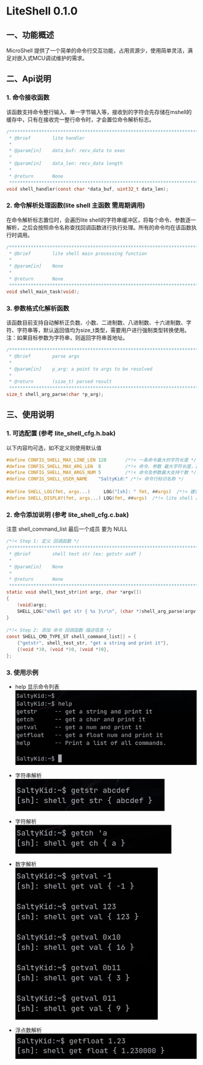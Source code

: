 # LiteShell 0.1.0

## 一、功能概述
MicroShell 提供了一个简单的命令行交互功能，占用资源少，使用简单灵活，满足对嵌入式MCU调试维护的需求。

## 二、Api说明

### 1. 命令接收函数
该函数支持命令整行输入、单一字节输入等，接收到的字符会先存储在mshell的缓存中，只有在接收完一整行命令时，才会置位命令解析标志。
```c 
/******************************************************************************
 * @brief        lite handler
 *
 * @param[in]    data_buf: recv_data to exec
 *
 * @param[in]    data_len: recv_data length
 *
 * @return       None
 ******************************************************************************/
void shell_handler(const char *data_buf, uint32_t data_len);

```

### 2. 命令解析处理函数(lite shell 主函数 需周期调用)
在命令解析标志置位时，会遍历lite shell的字符串缓冲区，将每个命令、参数逐一解析，之后会按照命令名称查找回调函数进行执行处理。所有的命令均在该函数执行时调用。
```c
/*******************************************************************************
 * @brief        lite shell main processing function
 *
 * @param[in]    None
 *
 * @return       None
 ******************************************************************************/
void shell_main_task(void);

```
### 3. 参数格式化解析函数
该函数目前支持自动解析正负数、小数、二进制数、八进制数、十六进制数、字符、字符串等，默认返回值均为size_t类型，需要用户进行强制类型转换使用。注：如果目标参数为字符串，则返回字符串首地址。
```c
/******************************************************************************
 * @brief        parse args
 *
 * @param[in]    p_arg: a point to args to be resolved
 *
 * @return       (size_t) parsed result
 ******************************************************************************/
size_t shell_arg_parse(char *p_arg);

```

## 三、使用说明

### 1. 可选配置 (参考 lite_shell_cfg.h.bak)
以下内容均可选，如不定义则使用默认值

```c
#define CONFIG_SHELL_MAX_LINE_LEN 128       /*!< 一条命令最大的字符长度 */
#define CONFIG_SHELL_MAX_ARG_LEN  8         /*!< 命令、参数 最大字符长度，超过该长度，命令、参数将被截取 */
#define CONFIG_SHELL_MAX_ARGS_NUM 5         /*!< 命令及参数最大支持个数 */
#define CONFIG_SHELL_USER_NAME    "SaltyKid:" /*!< 命令行标识名称 */

#define SHELL_LOG(fmt, args...)     LOG("[sh]: " fmt, ##args)  /*!< 建议用户使用的 log 函数 */
#define SHELL_DISPLAY(fmt, args...) LOG(fmt, ##args)  /*!< lite shell 内部使用的打印函数，无任何格式化内容 */

```

### 2. 命令添加说明 (参考 lite_shell_cfg.c.bak)
注意 shell_command_list 最后一个成员 要为 NULL

```c
/*!< Step 1: 定义 回调函数 */
/******************************************************************************
 * @brief        shell test str (ex: getstr asdf )
 *
 * @param[in]    None
 *
 * @return       None
 ******************************************************************************/
static void shell_test_str(int argc, char *argv[])
{
    (void)argc;
    SHELL_LOG("shell get str { %s }\r\n", (char *)shell_arg_parse(argv[1]));
}

/*!< Step 2: 添加 命令 回调函数 描述信息 */
const SHELL_CMD_TYPE_ST shell_command_list[] = {
    {"getstr", shell_test_str, "get a string and print it"},
    {(void *)0, (void *)0, (void *)0},
};
```

### 3. 使用示例

- help 显示命令列表 <br>
![avatar](doc/img/help.png)

- 字符串解析 <br>
![avatar](doc/img/str.png)

- 字符解析 <br>
![avatar](doc/img/ch.png)

- 数字解析 <br>
![avatar](doc/img/num.png)

- 浮点数解析 <br>
![avatar](doc/img/float.png)
